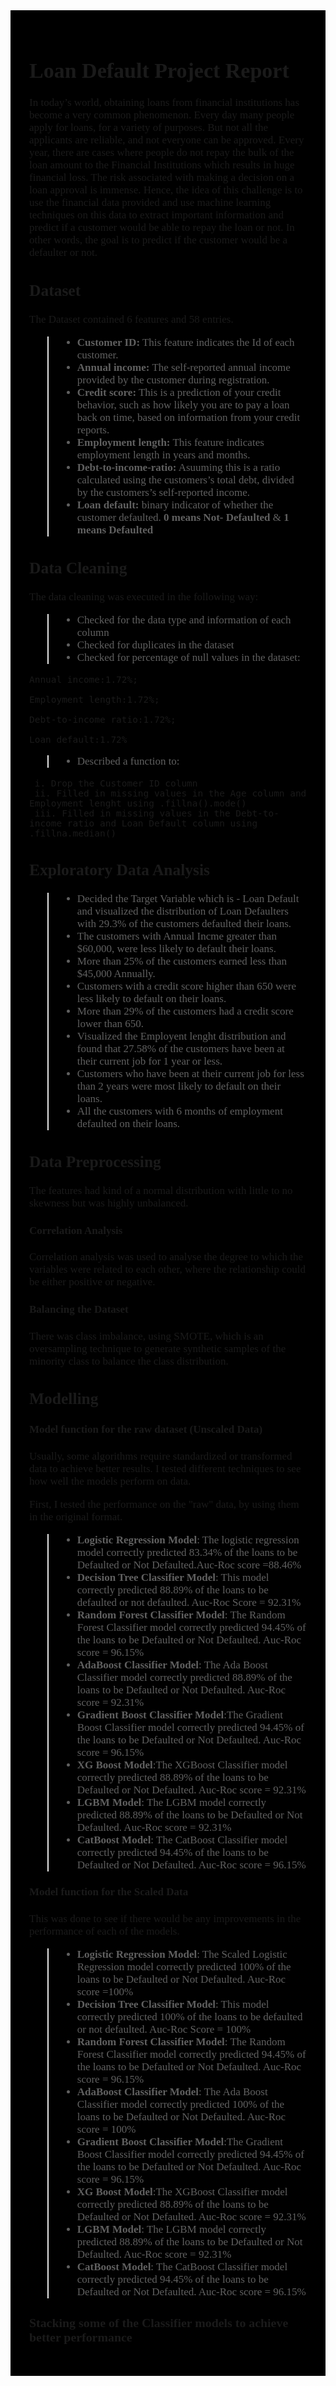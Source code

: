 <div style="font-family:Georgia;background-color:black; padding:30px; font-size:17px">

#  Loan Default Project Report

In today’s world, obtaining loans from financial institutions has become a very common phenomenon. Every day many people apply for loans, for a variety of purposes. But not all the applicants are reliable, and not everyone can be approved. Every year, there are cases where people do not repay the bulk of the loan amount to the Financial Institutions which results in huge financial loss. The risk associated with making a decision on a loan approval is immense. Hence, the idea of this challenge is to use the financial data provided and use machine learning techniques on this data to extract important information and predict if a customer would be able to repay the loan or not. In other words, the goal is to predict if the customer would be a defaulter or not.<br>

 ## Dataset
 The Dataset contained 6 features and 58 entries.
> * **Customer ID:** This feature indicates the Id of each customer.
> * **Annual income:** The self-reported annual income provided by the customer during registration. 
> * **Credit score:** This is  a prediction of your credit behavior, such as how likely you are to pay a loan back on time, based on information from your credit reports.
> * **Employment length:** This feature indicates employment length in years and months.
> * **Debt-to-income-ratio:** Asuuming this is a ratio calculated using the customers’s total debt, divided by the customers’s self-reported income.
> * **Loan default:**  binary indicator of whether the customer defaulted. **0 means Not- Defaulted** & **1 means Defaulted**
  
 ## Data Cleaning
  The data cleaning was executed in the following way:
  > * Checked for the data type and information of each column
  > * Checked for duplicates in the dataset
  > * Checked for percentage of null values in the dataset: 
  
    Annual income:1.72%; 
  
    Employment length:1.72%; 
  
    Debt-to-income ratio:1.72%; 
  
    Loan default:1.72%
  
  > * Described a function to:
  
     i. Drop the Customer ID column
     ii. Filled in missing values in the Age column and Employment lenght using .fillna().mode()
     iii. Filled in missing values in the Debt-to-income ratio and Loan Default column using .fillna.median()
  
  ## Exploratory Data Analysis
  > * Decided the Target Variable which is - Loan Default and visualized the distribution of Loan Defaulters with 29.3% of the customers defaulted their loans.
  > * The customers with Annual Incme greater than $60,000, were less likely to default their loans.
  > * More than 25% of the customers earned less than $45,000 Annually.
  > * Customers with a credit score higher than 650 were less likely to default on their loans.
  > * More than 29% of the customers had a credit score lower than 650.
  > * Visualized the Employent lenght distribution and found that 27.58% of the customers have been at their current job for 1 year or less.
  > * Customers who have been at their current job for less than 2 years were most likely to default on their loans.
  > * All the customers with 6 months of employment defaulted on their loans.
  
  ## Data Preprocessing
  The features had kind of a normal distribution with little to no skewness but was highly unbalanced.
  #### Correlation Analysis
  Correlation analysis was used to analyse the degree to which the variables were related to each other, where the relationship could be either positive or negative.
  #### Balancing the Dataset
  There was class imbalance, using SMOTE, which is an oversampling technique to generate synthetic samples of the minority class to balance the class distribution.
  ## Modelling
  
  #### Model function for the raw dataset (Unscaled Data)
  Usually, some algorithms require standardized or transformed data to achieve better results. I tested different techniques to see how well the models perform on data.

First, I tested the performance on the "raw" data, by using them in the original format.
  > * **Logistic Regression Model**: The logistic regression model correctly predicted 83.34% of the loans to be Defaulted or Not Defaulted.Auc-Roc score =88.46%
  > * **Decision Tree Classifier Model**: This model correctly predicted 88.89% of the loans to be defaulted or not defaulted. Auc-Roc Score = 92.31%
  > * **Random Forest Classifier Model**: The Random Forest Classifier model correctly predicted 94.45% of the loans to be Defaulted or Not Defaulted. Auc-Roc score = 96.15%
  > * **AdaBoost Classifier Model**: The Ada Boost Classifier model correctly predicted 88.89% of the loans to be Defaulted or Not Defaulted. Auc-Roc score = 92.31%
  > * **Gradient Boost Classifier Model**:The Gradient Boost Classifier model correctly predicted 94.45% of the loans to be Defaulted or Not Defaulted. Auc-Roc score = 96.15%
  > * **XG Boost Model**:The XGBoost Classifier model correctly predicted 88.89% of the loans to be Defaulted or Not Defaulted. Auc-Roc score = 92.31%
  > * **LGBM Model**: The LGBM model correctly predicted 88.89% of the loans to be Defaulted or Not Defaulted. Auc-Roc score = 92.31%
  > * **CatBoost Model**: The CatBoost Classifier model correctly predicted 94.45% of the loans to be Defaulted or Not Defaulted. Auc-Roc score = 96.15%
  #### Model function for the Scaled Data 
  This was done to see if there would be any improvements in the performance of each of the models.
  > * **Logistic Regression Model**: The Scaled Logistic Regression model correctly predicted 100% of the loans to be Defaulted or Not Defaulted. Auc-Roc score =100%
  > * **Decision Tree Classifier Model**: This model correctly predicted 100% of the loans to be defaulted or not defaulted. Auc-Roc Score = 100%
  > * **Random Forest Classifier Model**: The Random Forest Classifier model correctly predicted 94.45% of the loans to be Defaulted or Not Defaulted. Auc-Roc score = 96.15%
  > * **AdaBoost Classifier Model**: The Ada Boost Classifier model correctly predicted 100% of the loans to be Defaulted or Not Defaulted. Auc-Roc score = 100%
  > * **Gradient Boost Classifier Model**:The Gradient Boost Classifier model correctly predicted 94.45% of the loans to be Defaulted or Not Defaulted. Auc-Roc score = 96.15%
  > * **XG Boost Model**:The XGBoost Classifier model correctly predicted 88.89% of the loans to be Defaulted or Not Defaulted. Auc-Roc score = 92.31%
  > * **LGBM Model**: The LGBM model correctly predicted 88.89% of the loans to be Defaulted or Not Defaulted. Auc-Roc score = 92.31%
  > * **CatBoost Model**: The CatBoost Classifier model correctly predicted 94.45% of the loans to be Defaulted or Not Defaulted. Auc-Roc score = 96.15%
  
### Stacking some of the Classifier models to achieve better performance
  
  
  
  
  
  
</div>


